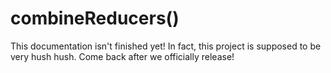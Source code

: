 # combineReducers()

This documentation isn't finished yet! In fact, this project is supposed to be very hush hush. Come back after we officially release!
